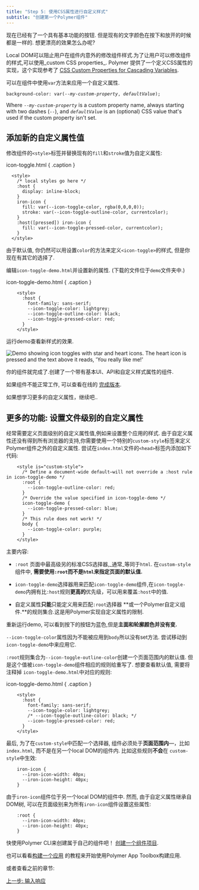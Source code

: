 ```yaml
---
title: "Step 5: 使用CSS属性进行自定义样式"
subtitle: "创建第一个Polymer组件"
---
```


现在已经有了一个具有基本功能的按钮. 但是现有的文字颜色在按下和放开的时候都是一样的. 想更漂亮的效果怎么办呢?

Local DOM可以阻止用户在组件内意外的修改组件样式.为了让用户可以修改组件的样式,可以使用_custom CSS properties_. Polymer
提供了一个定义CSS属性的实现，这个实现参考了
[CSS Custom Properties for Cascading Variables](http://www.w3.org/TR/css-variables/).

可以在组件中使用`var`方法来应用一个自定义属性.


<pre><code>background-color: var(<em>--my-custom-property</em>, <em>defaultValue</em>);</pre></code>

Where <code>--<em>my-custom-property</em></code> is a custom property name, always starting with two dashes (`--`), and <code><em>defaultValue</em></code> is an (optional) CSS value that's used if the custom property isn't set.

## 添加新的自定义属性值

修改组件的`<style>`标签并替换现有的`fill`和`stroke`值为自定义属性:

icon-toggle.html  { .caption }

```
  <style>
    /* local styles go here */
    :host {
      display: inline-block;
    }
    iron-icon {
      fill: var(--icon-toggle-color, rgba(0,0,0,0));
      stroke: var(--icon-toggle-outline-color, currentcolor);
    }
    :host([pressed]) iron-icon {
      fill: var(--icon-toggle-pressed-color, currentcolor);
    }
  </style>
```

由于默认值, 你仍然可以用设置`color`的方法来定义`<icon-toggle>`的样式, 但是你现在有其它的选择了.

编辑`icon-toggle-demo.html`并设置新的属性. (下载的文件位于`demo`文件夹中.)

icon-toggle-demo.html { .caption }

```
    <style>
      :host {
        font-family: sans-serif;
        --icon-toggle-color: lightgrey;
        --icon-toggle-outline-color: black;
        --icon-toggle-pressed-color: red;
      }
    </style>
```

运行demo查看新样式的效果.


<img src="/images/1.0/first-element/toggles-styled.png" alt="Demo showing
icon toggles with star and heart icons. The heart icon is pressed and the text
above it reads, 'You really like me!'">

你的组件就完成了.创建了一个带有基本UI、API和自定义样式属性的组件.

如果组件不能正常工作, 可以查看在线的
[完成版本](https://github.com/googlecodelabs/polymer-first-elements/blob/master/icon-toggle-finished/icon-toggle.html).

如果想学习更多的自定义属性，继续吧..

## 更多的功能: 设置文件级别的自定义属性

经常需要定义页面级别的自定义属性值,例如来设置整个应用的样式. 由于自定义属性还没有得到所有浏览器的支持,你需要使用一个特别的`custom-style`标签来定义Polymer组件之外的自定义属性. 尝试在`index.html`文件的`<head>`标签内添加如下代码:

```
    <style is="custom-style">
      /* Define a document-wide default—will not override a :host rule in icon-toggle-demo */
      :root {
        --icon-toggle-outline-color: red;
      }
      /* Override the value specified in icon-toggle-demo */
      icon-toggle-demo {
        --icon-toggle-pressed-color: blue;
      }
      /* This rule does not work! */
      body {
        --icon-toggle-color: purple;
      }
    </style>
```

主要内容:

*   `:root` 页面中最高级另的标准CSS选择器,_通常_等同于`html`.
    在`custom-style`组件中, **需要使用`:root`而不是`html`来指定页面的默认值.**

*   `icon-toggle-demo`选择器用来匹配`icon-toggle-demo`组件,在`icon-toggle-demo`内拥有比`:host`规则**更高的**优先级，可以用来覆盖`:host`中的值.

*   自定义属性**只能**只能定义用来匹配`:root`选择器 **或一个Polymer自定义组件.**的规则集合.这是用Polymer实现自定义属性的限制.

重新运行demo, 可以看到按下的按钮为蓝色,但是**主面和轮廓颜色并没有变.**

`--icon-toggle-color`属性因为不能被应用到`body`所以没有set方法. 尝试移动到`icon-toggle-demo`中来应用它.

`:root`规则集合为`--icon-toggle-outline-color`创建一个页面范围内的默认值.
但是这个值被`icon-toggle-demo`组件相应的规则给重写了. 想要查看默认值, 需要将注释掉
`icon-toggle-demo.html`中对应的规则:

icon-toggle-demo.html { .caption }

```
    <style>
      :host {
        font-family: sans-serif;
        --icon-toggle-color: lightgrey;
        /* --icon-toggle-outline-color: black; */
        --icon-toggle-pressed-color: red;
      }
    </style>
```

最后, 为了在`custom-style`中匹配一个选择器, 组件必须处于**页面范围内**—，比如`index.html`, 而不是在另一个local DOM的组件内. 比如这些规则**不会**在
`custom-style`中生效:

```
    iron-icon {
      --iron-icon-width: 40px;
      --iron-icon-height: 40px;
    }
```

由于`iron-icon`组件位于另一个local DOM的组件中. 然而, 由于自定义属性继承自DOM树, 可以在页面级别来为所有`iron-icon`组件设置这些属性:

```
    :root {
      --iron-icon-width: 40px;
      --iron-icon-height: 40px;
    }
```

快使用Polymer CLI来创建属于自己的组件吧！
[创建一个组件项目](/1.0/docs/tools/polymer-cli#element).

也可以看看[构建一个应用](/1.0/start/toolbox/set-up)
的教程来开始使用Polymer App Toolbox构建应用.

或者查看之前的章节:

<a class="blue-button" href="step-4">
  上一步: 输入响应
</a>
